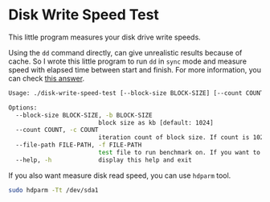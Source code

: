 # Disk Write Speed Test
This little program measures your disk drive write speeds. 

Using the ``dd`` command directly, can give unrealistic results because of cache. So I wrote this little program to run 
```dd``` in ```sync``` mode and measure speed with elapsed time between start and finish. For more information, you can check [this answer](https://askubuntu.com/a/226322/616028).

```bash
Usage: ./disk-write-speed-test [--block-size BLOCK-SIZE] [--count COUNT] [--file-path FILE-PATH]

Options:
  --block-size BLOCK-SIZE, -b BLOCK-SIZE
                         block size as kb [default: 1024]
  --count COUNT, -c COUNT
                         iteration count of block size. If count is 1024 and block size is 1024, data size will be 1024 x 1024kb = 1GB [default: 1024]
  --file-path FILE-PATH, -f FILE-PATH
                         test file to run benchmark on. If you want to benchmark another disk you can specify mount point on that [default: ./disk-write-test-file]
  --help, -h             display this help and exit

```

If you also want measure disk read speed, you can use ```hdparm``` tool.
```bash
sudo hdparm -Tt /dev/sda1
```
